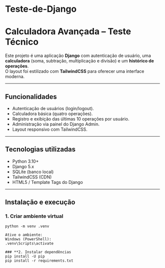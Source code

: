 # Teste-de-Django
# Calculadora Avançada – Teste Técnico

Este projeto é uma aplicação **Django** com autenticação de usuário, uma **calculadora** (soma, subtração, multiplicação e divisão) e um **histórico de operações**.  
O layout foi estilizado com **TailwindCSS** para oferecer uma interface moderna.

---

## **Funcionalidades**
- Autenticação de usuários (login/logout).
- Calculadora básica (quatro operações).
- Registro e exibição das últimas 10 operações por usuário.
- Administração via painel do Django Admin.
- Layout responsivo com TailwindCSS.

---

## **Tecnologias utilizadas**
- Python 3.10+
- Django 5.x
- SQLite (banco local)
- TailwindCSS (CDN)
- HTML5 / Template Tags do Django

---

## **Instalação e execução**

### **1. Criar ambiente virtual**
```Terminal
python -m venv .venv

Ative o ambiente:
Windows (PowerShell):
.venv\Scripts\activate

### **2. Instalar dependências
pip install -U pip
pip install -r requirements.txt

